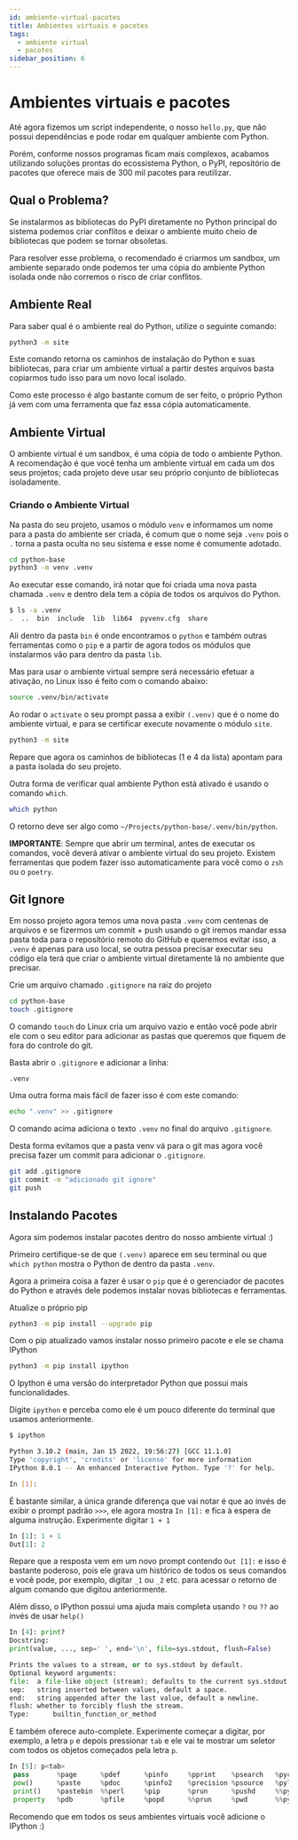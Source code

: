 ```yaml
---
id: ambiente-virtual-pacotes
title: Ambientes virtuais e pacotes
tags:
  - ambiente virtual
  - pacotes
sidebar_position: 6
---
```


# Ambientes virtuais e pacotes

Até agora fizemos um script independente, o nosso `hello.py`, que não possui
dependências e pode rodar em qualquer ambiente com Python.

Porém, conforme nossos programas ficam mais complexos, acabamos utilizando
soluções prontas do ecossistema Python, o PyPI, repositório de pacotes que
oferece mais de 300 mil pacotes para reutilizar.

## Qual o Problema?

Se instalarmos as bibliotecas do PyPI diretamente no Python principal do
sistema podemos criar conflitos e deixar o ambiente muito cheio de bibliotecas
que podem se tornar obsoletas.

Para resolver esse problema, o recomendado é criarmos um sandbox, um ambiente
separado onde podemos ter uma cópia do ambiente Python isolada onde não
corremos o risco de criar conflitos.

## Ambiente Real

Para saber qual é o ambiente real do Python, utilize o seguinte comando:

```bash
python3 -m site
```

Este comando retorna os caminhos de instalação do Python e suas bibliotecas,
para criar um ambiente virtual a partir destes arquivos basta copiarmos tudo
isso para um novo local isolado.

Como este processo é algo bastante comum de ser feito, o próprio Python já vem
com uma ferramenta que faz essa cópia automaticamente.

## Ambiente Virtual

O ambiente virtual é um sandbox, é uma cópia de todo o ambiente Python. A
recomendação é que você tenha um ambiente virtual em cada um dos seus projetos;
cada projeto deve usar seu próprio conjunto de bibliotecas isoladamente.

### Criando o Ambiente Virtual

Na pasta do seu projeto, usamos o módulo `venv` e informamos um nome para a
pasta do ambiente ser criada, é comum que o nome seja `.venv` pois o `.` torna
a pasta oculta no seu sistema e esse nome é comumente adotado.

```bash
cd python-base
python3 -m venv .venv
```

Ao executar esse comando, irá notar que foi criada uma nova pasta
chamada `.venv` e dentro dela tem a cópia de todos os arquivos do Python.

```bash
$ ls -a .venv 
.  ..  bin  include  lib  lib64  pyvenv.cfg  share
```

Ali dentro da pasta `bin` é onde encontramos o `python` e também outras
ferramentas como o `pip` e a partir de agora todos os módulos que instalarmos
vão para dentro da pasta `lib`.

Mas para usar o ambiente virtual sempre será necessário efetuar a ativação, no
Linux isso é feito com o comando abaixo:

```bash
source .venv/bin/activate
```

Ao rodar o `activate` o seu prompt passa a exibir `(.venv)` que é o nome do
ambiente virtual, e para se certificar execute novamente o módulo `site`.

```bash
python3 -m site
```

Repare que agora os caminhos de bibliotecas (1 e 4 da lista) apontam para a
pasta isolada do seu projeto.

Outra forma de verificar qual ambiente Python está ativado é usando o
comando `which`.

```bash
which python
```

O retorno deve ser algo como `~/Projects/python-base/.venv/bin/python`.

**IMPORTANTE**: Sempre que abrir um terminal, antes de executar os comandos,
você deverá ativar o ambiente virtual do seu projeto. Existem ferramentas que
podem fazer isso automaticamente para você como o `zsh` ou o `poetry`.

## Git Ignore

Em nosso projeto agora temos uma nova pasta `.venv` com centenas de arquivos e
se fizermos um commit + push usando o git iremos mandar essa pasta toda para o
repositório remoto do GitHub e queremos evitar isso, a `.venv` é apenas para
uso local, se outra pessoa precisar executar seu código ela terá que criar o
ambiente virtual diretamente lá no ambiente que precisar.

Crie um arquivo chamado `.gitignore` na raiz do projeto

```bash
cd python-base
touch .gitignore
```

O comando `touch` do Linux cria um arquivo vazio e então você pode abrir ele
com o seu editor para adicionar as pastas que queremos que fiquem de fora do
controle do git.

Basta abrir o `.gitignore` e adicionar a linha:

```
.venv
```

Uma outra forma mais fácil de fazer isso é com este comando:

```bash
echo ".venv" >> .gitignore
```

O comando acima adiciona o texto `.venv` no final do arquivo `.gitignore`.

Desta forma evitamos que a pasta venv vá para o git mas agora você precisa
fazer um commit para adicionar o `.gitignore`.

```bash
git add .gitignore
git commit -m "adicionado git ignore"
git push
```

## Instalando Pacotes

Agora sim podemos instalar pacotes dentro do nosso ambiente virtual :)

Primeiro certifique-se de que `(.venv)` aparece em seu terminal ou
que `which python` mostra o Python de dentro da pasta `.venv`.

Agora a primeira coisa a fazer é usar o `pip` que é o gerenciador de pacotes do
Python e através dele podemos instalar novas bibliotecas e ferramentas.

Atualize o próprio pip

```bash
python3 -m pip install --upgrade pip
```

Com o pip atualizado vamos instalar nosso primeiro pacote e ele se chama
IPython

```bash
python3 -m pip install ipython
```

O Ipython é uma versão do interpretador Python que possui mais funcionalidades.

Digite `ipython` e perceba como ele é um pouco diferente do terminal que usamos
anteriormente.

```bash
$ ipython

Python 3.10.2 (main, Jan 15 2022, 19:56:27) [GCC 11.1.0]
Type 'copyright', 'credits' or 'license' for more information
IPython 8.0.1 -- An enhanced Interactive Python. Type '?' for help.

In [1]:
```

É bastante similar, a única grande diferença que vai notar é que ao invés de
exibir o prompt padrão `>>>`, ele agora mostra `In [1]:` e fica à espera de
alguma instrução. Experimente digitar `1 + 1`

```python
In [1]: 1 + 1
Out[1]: 2
```

Repare que a resposta vem em um novo prompt contendo `Out [1]:` e isso é
bastante poderoso, pois ele grava um histórico de todos os seus comandos e você
pode, por exemplo, digitar `_1` ou `_2` etc. para acessar o retorno de algum
comando que digitou anteriormente.

Além disso, o IPython possui uma ajuda mais completa usando `?` ou `??` ao
invés de usar `help()`

```python
In [4]: print?
Docstring:
print(value, ..., sep=' ', end='\n', file=sys.stdout, flush=False)

Prints the values to a stream, or to sys.stdout by default.
Optional keyword arguments:
file:  a file-like object (stream); defaults to the current sys.stdout.
sep:   string inserted between values, default a space.
end:   string appended after the last value, default a newline.
flush: whether to forcibly flush the stream.
Type:      builtin_function_or_method
```

E também oferece auto-complete. Experimente começar a digitar, por exemplo, a
letra `p` e depois pressionar `tab` e ele vai te mostrar um seletor com todos
os objetos começados pela letra `p`.

```python
In [5]: p<tab>
 pass       %page      %pdef      %pinfo     %pprint    %psearch   %pycat     %%python2 
 pow()      %paste     %pdoc      %pinfo2    %precision %psource   %pylab     %%python3 
 print()    %pastebin  %%perl     %pip       %prun      %pushd     %%pypy               
 property   %pdb       %pfile     %popd      %%prun     %pwd       %%python             
```

Recomendo que em todos os seus ambientes virtuais você adicione o IPython :)






